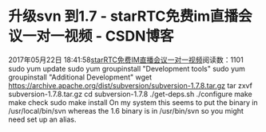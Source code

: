 # 升级svn 到1.7 - starRTC免费im直播会议一对一视频 - CSDN博客
2017年05月22日 18:41:58[starRTC免费IM直播会议一对一视频](https://me.csdn.net/elesos)阅读数：1101
sudo yum update
sudo yum groupinstall "Development tools"
sudo yum groupinstall "Additional Development"
wget https://archive.apache.org/dist/subversion/subversion-1.7.8.tar.gz
tar zxvf subversion-1.7.8.tar.gz
cd subversion-1.7.8
./get-deps.sh
./configure
make
make check
sudo make install
On my system this seems to put the binary in /usr/local/bin/svn
whereas the 1.6 binary is in /usr/bin/svn so you might need set up an alias.
